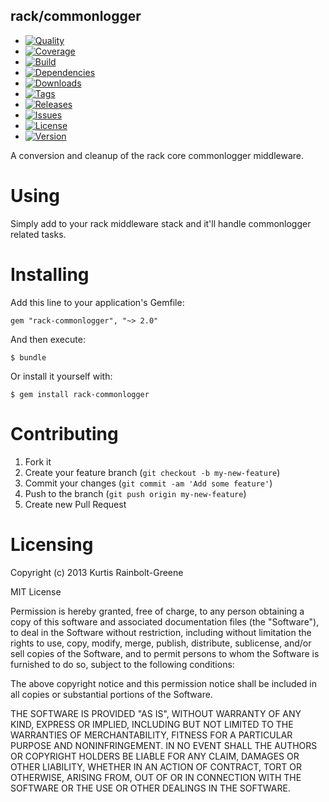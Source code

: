 rack/commonlogger
--------------------

  - [![Quality](http://img.shields.io/codeclimate/github/krainboltgreene/rack-commonlogger.gem.svg?style=flat-square)](https://codeclimate.com/github/krainboltgreene/rack-commonlogger.gem)
  - [![Coverage](http://img.shields.io/codeclimate/coverage/github/krainboltgreene/rack-commonlogger.gem.svg?style=flat-square)](https://codeclimate.com/github/krainboltgreene/rack-commonlogger.gem)
  - [![Build](http://img.shields.io/travis-ci/krainboltgreene/rack-commonlogger.gem.svg?style=flat-square)](https://travis-ci.org/krainboltgreene/rack-commonlogger.gem)
  - [![Dependencies](http://img.shields.io/gemnasium/krainboltgreene/rack-commonlogger.gem.svg?style=flat-square)](https://gemnasium.com/krainboltgreene/rack-commonlogger.gem)
  - [![Downloads](http://img.shields.io/gem/dtv/rack-commonlogger.svg?style=flat-square)](https://rubygems.org/gems/rack-commonlogger)
  - [![Tags](http://img.shields.io/github/tag/krainboltgreene/rack-commonlogger.gem.svg?style=flat-square)](http://github.com/krainboltgreene/rack-commonlogger.gem/tags)
  - [![Releases](http://img.shields.io/github/release/krainboltgreene/rack-commonlogger.gem.svg?style=flat-square)](http://github.com/krainboltgreene/rack-commonlogger.gem/releases)
  - [![Issues](http://img.shields.io/github/issues/krainboltgreene/rack-commonlogger.gem.svg?style=flat-square)](http://github.com/krainboltgreene/rack-commonlogger.gem/issues)
  - [![License](http://img.shields.io/badge/license-MIT-brightgreen.svg?style=flat-square)](http://opensource.org/licenses/MIT)
  - [![Version](http://img.shields.io/gem/v/rack-commonlogger.svg?style=flat-square)](https://rubygems.org/gems/rack-commonlogger)

A conversion and cleanup of the rack core commonlogger middleware.


Using
=====

Simply add to your rack middleware stack and it'll handle commonlogger related tasks.


Installing
==========

Add this line to your application's Gemfile:

    gem "rack-commonlogger", "~> 2.0"

And then execute:

    $ bundle

Or install it yourself with:

    $ gem install rack-commonlogger


Contributing
============

  1. Fork it
  2. Create your feature branch (`git checkout -b my-new-feature`)
  3. Commit your changes (`git commit -am 'Add some feature'`)
  4. Push to the branch (`git push origin my-new-feature`)
  5. Create new Pull Request


Licensing
=========

Copyright (c) 2013 Kurtis Rainbolt-Greene

MIT License

Permission is hereby granted, free of charge, to any person obtaining
a copy of this software and associated documentation files (the
"Software"), to deal in the Software without restriction, including
without limitation the rights to use, copy, modify, merge, publish,
distribute, sublicense, and/or sell copies of the Software, and to
permit persons to whom the Software is furnished to do so, subject to
the following conditions:

The above copyright notice and this permission notice shall be
included in all copies or substantial portions of the Software.

THE SOFTWARE IS PROVIDED "AS IS", WITHOUT WARRANTY OF ANY KIND,
EXPRESS OR IMPLIED, INCLUDING BUT NOT LIMITED TO THE WARRANTIES OF
MERCHANTABILITY, FITNESS FOR A PARTICULAR PURPOSE AND
NONINFRINGEMENT. IN NO EVENT SHALL THE AUTHORS OR COPYRIGHT HOLDERS BE
LIABLE FOR ANY CLAIM, DAMAGES OR OTHER LIABILITY, WHETHER IN AN ACTION
OF CONTRACT, TORT OR OTHERWISE, ARISING FROM, OUT OF OR IN CONNECTION
WITH THE SOFTWARE OR THE USE OR OTHER DEALINGS IN THE SOFTWARE.
